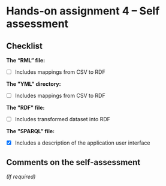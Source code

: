 # Hands-on assignment 4 – Self assessment

## Checklist

**The “RML” file:**

- [ ] Includes mappings from CSV to RDF

**The "YML" directory:**

- [ ] Includes mappings from CSV to RDF

**The "RDF" file:**

- [ ] Includes transformed dataset into RDF

**The "SPARQL” file:**

- [x] Includes a description of the application user interface

## Comments on the self-assessment
_(If required)_
